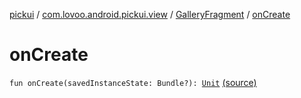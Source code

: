 [pickui](../../index.md) / [com.lovoo.android.pickui.view](../index.md) / [GalleryFragment](index.md) / [onCreate](./on-create.md)

# onCreate

`fun onCreate(savedInstanceState: Bundle?): `[`Unit`](https://kotlinlang.org/api/latest/jvm/stdlib/kotlin/-unit/index.html) [(source)](https://github.com/lovoo/android-pickpic/blob/master/pickui/src/main/kotlin/com/lovoo/android/pickui/view/GalleryFragment.kt#L56)